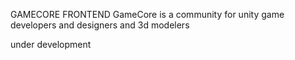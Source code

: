 GAMECORE FRONTEND
GameCore is a community for unity game developers and designers and 3d modelers

under development
